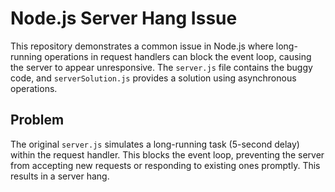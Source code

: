 # Node.js Server Hang Issue

This repository demonstrates a common issue in Node.js where long-running operations in request handlers can block the event loop, causing the server to appear unresponsive.  The `server.js` file contains the buggy code, and `serverSolution.js` provides a solution using asynchronous operations.

## Problem

The original `server.js` simulates a long-running task (5-second delay) within the request handler. This blocks the event loop, preventing the server from accepting new requests or responding to existing ones promptly.  This results in a server hang.